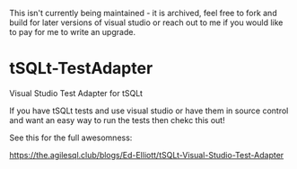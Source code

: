 This isn't currently being maintained - it is archived, feel free to fork and build for later versions of visual studio or reach out to me if you would like to pay for me to write an upgrade.

# tSQLt-TestAdapter
Visual Studio Test Adapter for tSQLt

If you have tSQLt tests and use visual studio or have them in source control and want an easy way to run the tests then chekc this out!

See this for the full awesomness:


https://the.agilesql.club/blogs/Ed-Elliott/tSQLt-Visual-Studio-Test-Adapter




